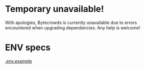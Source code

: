 # Temporary unavailable!

With apologies, Bytecrowds is currently unavailable due to errors encountered when upgrading dependencies. Any help is welcome!

# ENV specs

[.env.example](./.env.example)
